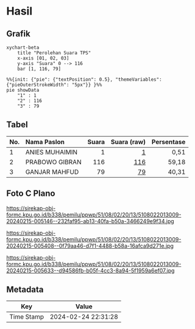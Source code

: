 # Hasil

## Grafik

```mermaid
xychart-beta
    title "Perolehan Suara TPS"
    x-axis [01, 02, 03]
    y-axis "Suara" 0 --> 116
    bar [1, 116, 79]
```

```mermaid
%%{init: {"pie": {"textPosition": 0.5}, "themeVariables": {"pieOuterStrokeWidth": "5px"}} }%%
pie showData
    "1" : 1
    "2" : 116
    "3" : 79
```

## Tabel

| No. | Nama Paslon    | Suara | Suara (raw) | Persentase |
|:--- |:-------------- | -----:| -----------:| ----------:|
| 1   | ANIES MUHAIMIN | 1     | [1][p-1]    | 0,51       |
| 2   | PRABOWO GIBRAN | 116   | [116][p-2]  | 59,18      |
| 3   | GANJAR MAHFUD  | 79    | [79][p-3]   | 40,31      |


[p-1]: https://github.com/gigit-pemilu/pemilu-2024-51-bali/blob/main/pilpres/hitung-suara/sub/51-bali/sub/08-buleleng/sub/02-seririt/sub/2013-bubunan/sub/009-tps/sub/paslon-1.txt
[p-2]: https://github.com/gigit-pemilu/pemilu-2024-51-bali/blob/main/pilpres/hitung-suara/sub/51-bali/sub/08-buleleng/sub/02-seririt/sub/2013-bubunan/sub/009-tps/sub/paslon-2.txt
[p-3]: https://github.com/gigit-pemilu/pemilu-2024-51-bali/blob/main/pilpres/hitung-suara/sub/51-bali/sub/08-buleleng/sub/02-seririt/sub/2013-bubunan/sub/009-tps/sub/paslon-3.txt

## Foto C Plano

https://sirekap-obj-formc.kpu.go.id/b338/pemilu/ppwp/51/08/02/20/13/5108022013009-20240215-005146--232faf95-ab13-40fa-b50a-3466249e9f34.jpg

https://sirekap-obj-formc.kpu.go.id/b338/pemilu/ppwp/51/08/02/20/13/5108022013009-20240215-005408--0f79aa46-d7f1-4488-b58a-16afca9d271e.jpg

https://sirekap-obj-formc.kpu.go.id/b338/pemilu/ppwp/51/08/02/20/13/5108022013009-20240215-005633--d94586fb-b05f-4cc3-8a94-5f1959a6ef07.jpg


## Metadata

| Key        | Value               |
| ---------- | ------------------- |
| Time Stamp | 2024-02-24 22:31:28 |



